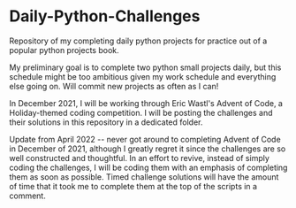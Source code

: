 # Daily-Python-Challenges
Repository of my completing daily python projects for practice out of a popular python projects book.

My preliminary goal is to complete two python small projects daily, but this schedule might be too ambitious given my
work schedule and everything else going on. Will commit new projects as often as I can!

In December 2021, I will be working through Eric Wastl's Advent of Code, a Holiday-themed coding competition. I will be posting the challenges and their solutions in this repository in a dedicated folder.

Update from April 2022 -- never got around to completing Advent of Code in December of 2021, although I greatly regret it since the challenges are so well constructed and thoughtful. In an effort to revive, instead of simply coding the challenges, I will be coding them with an emphasis of completing them as soon as possible. Timed challenge solutions will have the amount of time that it took me to complete them at the top of the scripts in a comment. 

